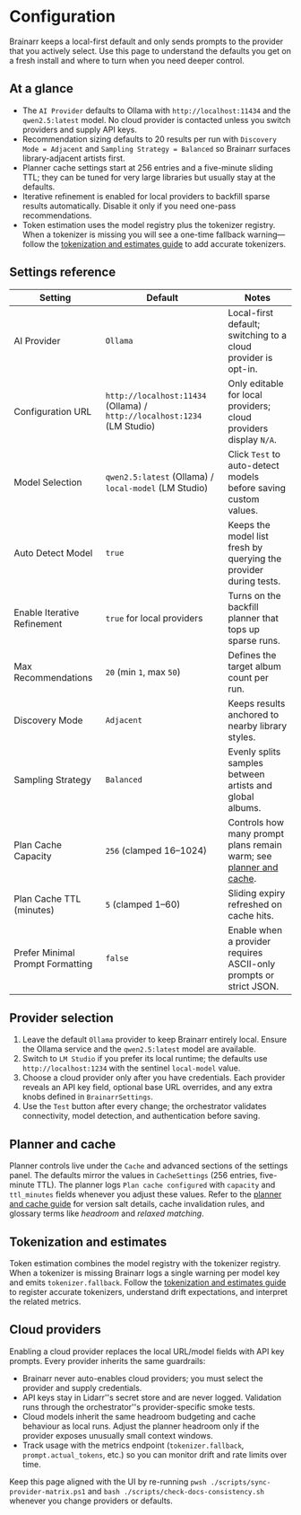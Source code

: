 # Configuration

Brainarr keeps a local-first default and only sends prompts to the provider that you actively select. Use this page to understand the defaults you get on a fresh install and where to turn when you need deeper control.

## At a glance

- The `AI Provider` defaults to Ollama with `http://localhost:11434` and the `qwen2.5:latest` model. No cloud provider is contacted unless you switch providers and supply API keys.
- Recommendation sizing defaults to 20 results per run with `Discovery Mode = Adjacent` and `Sampling Strategy = Balanced` so Brainarr surfaces library-adjacent artists first.
- Planner cache settings start at 256 entries and a five-minute sliding TTL; they can be tuned for very large libraries but usually stay at the defaults.
- Iterative refinement is enabled for local providers to backfill sparse results automatically. Disable it only if you need one-pass recommendations.
- Token estimation uses the model registry plus the tokenizer registry. When a tokenizer is missing you will see a one-time fallback warning—follow the [tokenization and estimates guide](./tokenization-and-estimates.md) to add accurate tokenizers.

## Settings reference

| Setting | Default | Notes |
| --- | --- | --- |
| AI Provider | `Ollama` | Local-first default; switching to a cloud provider is opt-in. |
| Configuration URL | `http://localhost:11434` (Ollama) / `http://localhost:1234` (LM Studio) | Only editable for local providers; cloud providers display `N/A`. |
| Model Selection | `qwen2.5:latest` (Ollama) / `local-model` (LM Studio) | Click `Test` to auto-detect models before saving custom values. |
| Auto Detect Model | `true` | Keeps the model list fresh by querying the provider during tests. |
| Enable Iterative Refinement | `true` for local providers | Turns on the backfill planner that tops up sparse runs. |
| Max Recommendations | `20` (min `1`, max `50`) | Defines the target album count per run. |
| Discovery Mode | `Adjacent` | Keeps results anchored to nearby library styles. |
| Sampling Strategy | `Balanced` | Evenly splits samples between artists and global albums. |
| Plan Cache Capacity | `256` (clamped 16–1024) | Controls how many prompt plans remain warm; see [planner and cache](./planner-and-cache.md). |
| Plan Cache TTL (minutes) | `5` (clamped 1–60) | Sliding expiry refreshed on cache hits. |
| Prefer Minimal Prompt Formatting | `false` | Enable when a provider requires ASCII-only prompts or strict JSON. |

## Provider selection

1. Leave the default `Ollama` provider to keep Brainarr entirely local. Ensure the Ollama service and the `qwen2.5:latest` model are available.
2. Switch to `LM Studio` if you prefer its local runtime; the defaults use `http://localhost:1234` with the sentinel `local-model` value.
3. Choose a cloud provider only after you have credentials. Each provider reveals an API key field, optional base URL overrides, and any extra knobs defined in `BrainarrSettings`.
4. Use the `Test` button after every change; the orchestrator validates connectivity, model detection, and authentication before saving.

## Planner and cache

Planner controls live under the `Cache` and advanced sections of the settings panel. The defaults mirror the values in `CacheSettings` (256 entries, five-minute TTL). The planner logs `Plan cache configured` with `capacity` and `ttl_minutes` fields whenever you adjust these values. Refer to the [planner and cache guide](./planner-and-cache.md) for version salt details, cache invalidation rules, and glossary terms like *headroom* and *relaxed matching*.

## Tokenization and estimates

Token estimation combines the model registry with the tokenizer registry. When a tokenizer is missing Brainarr logs a single warning per model key and emits `tokenizer.fallback`. Follow the [tokenization and estimates guide](./tokenization-and-estimates.md) to register accurate tokenizers, understand drift expectations, and interpret the related metrics.

## Cloud providers

Enabling a cloud provider replaces the local URL/model fields with API key prompts. Every provider inherits the same guardrails:

- Brainarr never auto-enables cloud providers; you must select the provider and supply credentials.
- API keys stay in Lidarr''s secret store and are never logged. Validation runs through the orchestrator''s provider-specific smoke tests.
- Cloud models inherit the same headroom budgeting and cache behaviour as local runs. Adjust the planner headroom only if the provider exposes unusually small context windows.
- Track usage with the metrics endpoint (`tokenizer.fallback`, `prompt.actual_tokens`, etc.) so you can monitor drift and rate limits over time.

Keep this page aligned with the UI by re-running `pwsh ./scripts/sync-provider-matrix.ps1` and `bash ./scripts/check-docs-consistency.sh` whenever you change providers or defaults.

